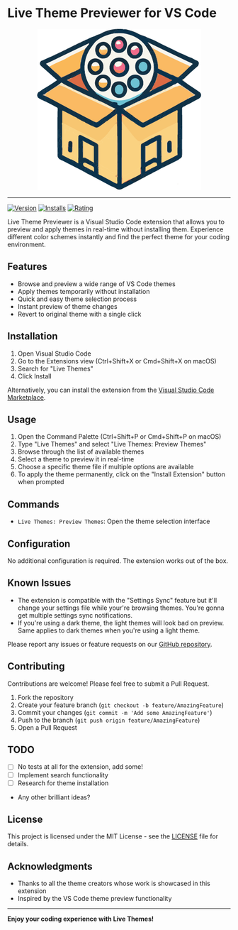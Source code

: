 # Live Theme Previewer for VS Code

<p align="center">
  <img src="./images/icon.png" alt="Live Theme Previewer Icon">
</p>

---

[![Version](https://img.shields.io/visual-studio-marketplace/v/EkinErtac.live-themes)](https://marketplace.visualstudio.com/items?itemName=EkinErtac.live-themes)
[![Installs](https://img.shields.io/visual-studio-marketplace/i/EkinErtac.live-themes)](https://marketplace.visualstudio.com/items?itemName=EkinErtac.live-themes)
[![Rating](https://img.shields.io/visual-studio-marketplace/r/EkinErtac.live-themes)](https://marketplace.visualstudio.com/items?itemName=EkinErtac.live-themes)

Live Theme Previewer is a Visual Studio Code extension that allows you to preview and apply themes in real-time without installing them. Experience different color schemes instantly and find the perfect theme for your coding environment.

## Features

- Browse and preview a wide range of VS Code themes
- Apply themes temporarily without installation
- Quick and easy theme selection process
- Instant preview of theme changes
- Revert to original theme with a single click

## Installation

1. Open Visual Studio Code
2. Go to the Extensions view (Ctrl+Shift+X or Cmd+Shift+X on macOS)
3. Search for "Live Themes"
4. Click Install

Alternatively, you can install the extension from the [Visual Studio Code Marketplace](https://marketplace.visualstudio.com/items?itemName=EkinErtac.live-themes).

## Usage

1. Open the Command Palette (Ctrl+Shift+P or Cmd+Shift+P on macOS)
2. Type "Live Themes" and select "Live Themes: Preview Themes"
3. Browse through the list of available themes
4. Select a theme to preview it in real-time
5. Choose a specific theme file if multiple options are available
6. To apply the theme permanently, click on the "Install Extension" button when prompted

## Commands

- `Live Themes: Preview Themes`: Open the theme selection interface

## Configuration

No additional configuration is required. The extension works out of the box.

## Known Issues

- The extension is compatible with the "Settings Sync" feature but it'll change your settings file while your're browsing themes. You're gonna get multiple settings sync notifications.
- If you're using a dark theme, the light themes will look bad on preview. Same applies to dark themes when you're using a light theme.

Please report any issues or feature requests on our [GitHub repository](https://github.com/ekinertac/vscode-live-themes/issues).

## Contributing

Contributions are welcome! Please feel free to submit a Pull Request.

1. Fork the repository
2. Create your feature branch (`git checkout -b feature/AmazingFeature`)
3. Commit your changes (`git commit -m 'Add some AmazingFeature'`)
4. Push to the branch (`git push origin feature/AmazingFeature`)
5. Open a Pull Request

## TODO

- [ ] No tests at all for the extension, add some!
- [ ] Implement search functionality
- [ ] Research for theme installation
- Any other brilliant ideas?

## License

This project is licensed under the MIT License - see the [LICENSE](LICENSE) file for details.

## Acknowledgments

- Thanks to all the theme creators whose work is showcased in this extension
- Inspired by the VS Code theme preview functionality

---

**Enjoy your coding experience with Live Themes!**
